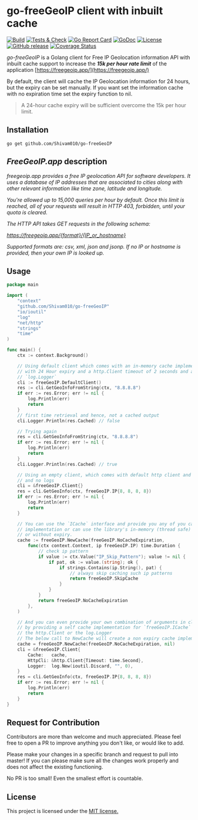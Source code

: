 go-freeGeoIP client with inbuilt cache
======================================

[![Build](https://github.com/Shivam010/go-freeGeoIP/workflows/Build/badge.svg)](https://github.com/Shivam010/go-freeGeoIP/actions)
[![Tests & Check](https://github.com/Shivam010/go-freeGeoIP/workflows/Tests%20&%20Check/badge.svg)](https://github.com/Shivam010/go-freeGeoIP/actions)
[![Go Report Card](https://goreportcard.com/badge/github.com/Shivam010/go-freeGeoIP?dropcache)](https://goreportcard.com/report/github.com/Shivam010/go-freeGeoIP)
[![GoDoc](https://godoc.org/github.com/Shivam010/go-freeGeoIP?status.svg)](https://godoc.org/github.com/Shivam010/go-freeGeoIP)
[![License](https://img.shields.io/badge/license-apache2-mildgreen.svg)](https://github.com/Shivam010/go-freeGeoIP/blob/master/LICENSE)
[![GitHub release](https://img.shields.io/github/release/Shivam010/go-freeGeoIP.svg)](https://github.com/Shivam010/go-freeGeoIP/releases)
[![Coverage Status](https://coveralls.io/repos/github/Shivam010/go-freeGeoIP/badge.svg)](https://coveralls.io/github/Shivam010/go-freeGeoIP)

_go-freeGeoIP_ is a Golang client for Free IP Geolocation information API with inbuilt cache support to 
increase the **_15k per hour rate limit_** of the application [https://freegeoip.app/](https://freegeoip.app/)

By default, the client will cache the IP Geolocation information for 24 hours, but the expiry can be set manually.
If you want set the information cache with no expiration time set the expiry function to nil.

> A 24-hour cache expiry will be sufficient overcome the 15k per hour limit.

Installation
------------
`go get github.com/Shivam010/go-freeGeoIP`

_FreeGeoIP.app_ description
---------------------------
_freegeoip.app provides a free IP geolocation API for software developers. It uses a database of IP addresses that 
are associated to cities along with other relevant information like time zone, latitude and longitude._

_You're allowed up to 15,000 queries per hour by default. Once this limit is reached, all of your requests will 
result in HTTP 403, forbidden, until your quota is cleared._

_The HTTP API takes GET requests in the following schema:_

_https://freegeoip.app/{format}/{IP_or_hostname}_

_Supported formats are: csv, xml, json and jsonp. If no IP or hostname is provided, then your own IP is looked up._

Usage
-----
```go
package main

import (
	"context"
	"github.com/Shivam010/go-freeGeoIP"
	"io/ioutil"
	"log"
	"net/http"
	"strings"
	"time"
)

func main() {
	ctx := context.Background()

	// Using default client which comes with an in-memory cache implementation
	// with 24 Hour expiry and a http.Client timeout of 2 seconds and a default
	// `log.Logger`
	cli := freeGeoIP.DefaultClient()
	res := cli.GetGeoInfoFromString(ctx, "8.8.8.8")
	if err := res.Error; err != nil {
		log.Println(err)
		return
	}
	// first time retrieval and hence, not a cached output
	cli.Logger.Println(res.Cached) // false

	// Trying again
	res = cli.GetGeoInfoFromString(ctx, "8.8.8.8")
	if err := res.Error; err != nil {
		log.Println(err)
		return
	}
	cli.Logger.Println(res.Cached) // true

	// Using an empty client, which comes with default http client and no cache
	// and no logs
	cli = &freeGeoIP.Client{}
	res = cli.GetGeoInfo(ctx, freeGeoIP.IP{8, 8, 8, 8})
	if err := res.Error; err != nil {
		log.Println(err)
		return
	}

	// You can use the `ICache` interface and provide you any of you cache
	// implementation or can use the library's in-memory (thread safe) with
	// or without expiry.
	cache := freeGeoIP.NewCache(freeGeoIP.NoCacheExpiration,
		func(ctx context.Context, ip freeGeoIP.IP) time.Duration {
			// check ip pattern
			if value := ctx.Value("IP_Skip_Pattern"); value != nil {
				if pat, ok := value.(string); ok {
					if strings.Contains(ip.String(), pat) {
						// always skip caching such ip patterns
						return freeGeoIP.SkipCache
					}
				}
			}
			return freeGeoIP.NoCacheExpiration
		},
	)

	// And you can even provide your own combination of arguments in client
	// by providing a self cache implementation for `freeGeoIP.ICache` or the
	// the http.Client or the log.Logger
	// The below call to NewCache will create a non expiry cache implementation
	cache = freeGeoIP.NewCache(freeGeoIP.NoCacheExpiration, nil)
	cli = &freeGeoIP.Client{
		Cache:   cache,
		HttpCli: &http.Client{Timeout: time.Second},
		Logger:  log.New(ioutil.Discard, "", 0),
	}
	res = cli.GetGeoInfo(ctx, freeGeoIP.IP{8, 8, 8, 8})
	if err := res.Error; err != nil {
		log.Println(err)
		return
	}
}
```

Request for Contribution
------------------------
Contributors are more than welcome and much appreciated. Please feel free to open a PR to improve anything you 
don't like, or would like to add.

Please make your changes in a specific branch and request to pull into master! If you can please make sure all 
the changes work properly and does not affect the existing functioning.

No PR is too small! Even the smallest effort is countable.

License
-------
This project is licensed under the [MIT license.](https://github.com/Shivam010/go-freeGeoIP/blob/master/LICENSE)
